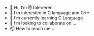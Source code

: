 - 👋 Hi, I’m @Tolerieren
- 👀 I’m interested in C language and C++ 
- 🌱 I’m currently learning C Language
- 💞️ I’m looking to collaborate on ...
- 📫 How to reach me ...

<!---
Tolerieren/Tolerieren is a ✨ special ✨ repository because its `README.md` (this file) appears on your GitHub profile.
You can click the Preview link to take a look at your changes.
--->
